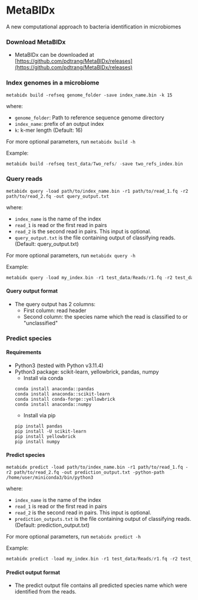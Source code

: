 # MetaBIDx
A new computational approach to bacteria identification in microbiomes


### Download MetaBIDx
- MetaBIDx can be downloaded at [https://github.com/pdtrang/MetaBIDx/releases](https://github.com/pdtrang/MetaBIDx/releases)


### Index genomes in a microbiome 

```
metabidx build -refseq genome_folder -save index_name.bin -k 15
```
where:
- `genome_folder`: Path to reference sequence genome directory
- `index_name`: prefix of an output index
- `k`: k-mer length (Default: 16)

For more optional parameters, run `metabidx build -h`

Example:

```go
metabidx build -refseq test_data/Two_refs/ -save two_refs_index.bin
```

### Query reads
```
metabidx query -load path/to/index_name.bin -r1 path/to/read_1.fq -r2 path/to/read_2.fq -out query_output.txt
``` 
where:
- `index_name` is the name of the index
- `read_1` is read or the first read in pairs
- `read_2` is the second read in pairs. This input is optional.
- `query_output.txt` is the file containing output of classifying reads. (Default: query_output.txt)

For more optional parameters, run `metabidx query -h`

Example:
```go
metabidx query -load my_index.bin -r1 test_data/Reads/r1.fq -r2 test_data/Reads/r2.fq -out my_query_output.txt
```

#### Query output format
- The query output has 2 columns:
	- First column: read header
	- Second column: the species name which the read is classified to or "unclassified"


### Predict species
#### Requirements
- Python3 (tested with Python v3.11.4)
- Python3 package: scikit-learn, yellowbrick, pandas, numpy
	- Install via conda
	```
	conda install anaconda::pandas
	conda install anaconda::scikit-learn
	conda install conda-forge::yellowbrick
	conda install anaconda::numpy
	```
	- Install via pip
	```
	pip install pandas
	pip install -U scikit-learn
	pip install yellowbrick
	pip install numpy
	```
#### Predict species
```
metabidx predict -load path/to/index_name.bin -r1 path/to/read_1.fq -r2 path/to/read_2.fq -out prediction_output.txt -python-path /home/user/miniconda3/bin/python3
``` 
where:
- `index_name` is the name of the index
- `read_1` is read or the first read in pairs
- `read_2` is the second read in pairs. This input is optional.
- `prediction_outputs.txt` is the file containing output of classifying reads. (Default: prediction_output.txt)

For more optional parameters, run `metabidx predict -h`

Example:
```go
metabidx predict -load my_index.bin -r1 test_data/Reads/r1.fq -r2 test_data/Reads/r2.fq -out my_prediction_output.txt
```

#### Predict output format
- The predict output file contains all predicted species name which were identified from the reads.
